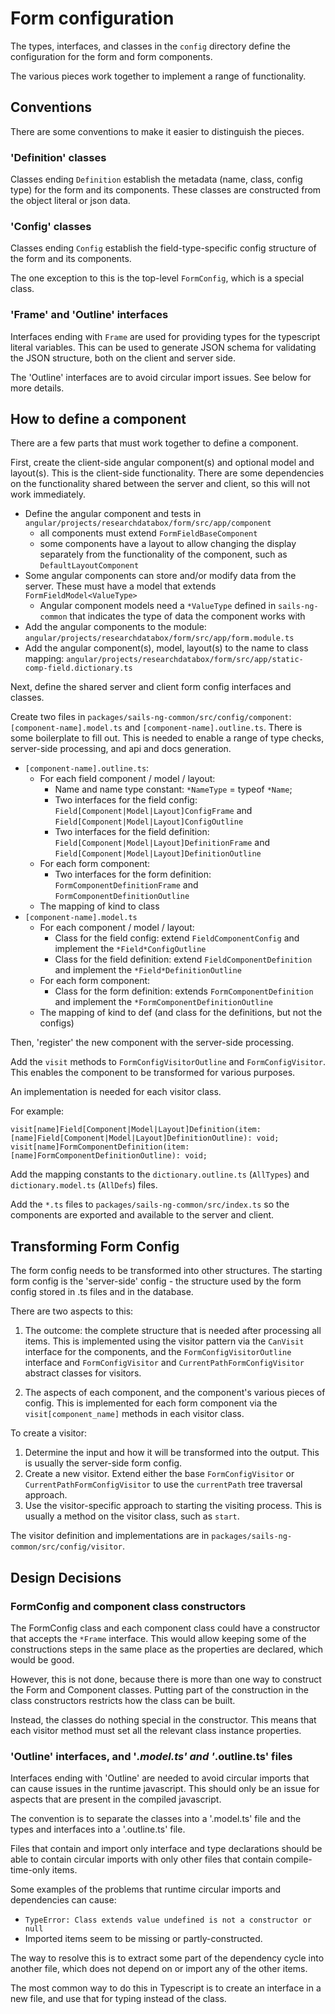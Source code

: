# Form configuration

The types, interfaces, and classes in the `config` directory
define the configuration for the form and form components.

The various pieces work together to implement a range of functionality.

## Conventions

There are some conventions to make it easier to distinguish the pieces.

### 'Definition' classes

Classes ending `Definition` establish the metadata (name, class, config type) for the form and its components.
These classes are constructed from the object literal or json data.

### 'Config' classes

Classes ending `Config` establish the field-type-specific config structure of the form and its components.

The one exception to this is the top-level `FormConfig`, which is a special class.

### 'Frame' and 'Outline' interfaces

Interfaces ending with `Frame` are used for providing types for the  typescript literal variables.
This can be used to generate JSON schema for validating the JSON structure, both on the client and server side.

The 'Outline' interfaces are to avoid circular import issues. See below for more details.


## How to define a component

There are a few parts that must work together to define a component.

First, create the client-side angular component(s) and optional model and layout(s).
This is the client-side functionality.
There are some dependencies on the functionality shared between the server and client, so this will not work immediately.

- Define the angular component and tests in `angular/projects/researchdatabox/form/src/app/component`
  - all components must extend `FormFieldBaseComponent`
  - some components have a layout to allow changing the display separately from the functionality of the component, such as `DefaultLayoutComponent`
- Some angular components can store and/or modify data from the server. These must have a model that extends `FormFieldModel<ValueType>`
  - Angular component models need a `*ValueType` defined in `sails-ng-common` that indicates the type of data the component works with
- Add the angular components to the module: `angular/projects/researchdatabox/form/src/app/form.module.ts`
- Add the angular component(s), model, layout(s) to the name to class mapping: `angular/projects/researchdatabox/form/src/app/static-comp-field.dictionary.ts`


Next, define the shared server and client form config interfaces and classes.

Create two files in `packages/sails-ng-common/src/config/component`: `[component-name].model.ts` and `[component-name].outline.ts`.
There is some boilerplate to fill out.
This is needed to enable a range of type checks, server-side processing, and api and docs generation.

- `[component-name].outline.ts`:
    - For each field component / model / layout:
        - Name and name type constant: `*NameType` = typeof `*Name`;
        - Two interfaces for the field config: `Field[Component|Model|Layout]ConfigFrame` and `Field[Component|Model|Layout]ConfigOutline`
        - Two interfaces for the field definition: `Field[Component|Model|Layout]DefinitionFrame` and `Field[Component|Model|Layout]DefinitionOutline`
    - For each form component:
        - Two interfaces for the form definition: `FormComponentDefinitionFrame` and `FormComponentDefinitionOutline`
    - The mapping of kind to class
- `[component-name].model.ts`
    - For each component / model / layout:
        - Class for the field config: extend `FieldComponentConfig` and implement the `*Field*ConfigOutline`
        - Class for the field definition: extend `FieldComponentDefinition` and implement the `*Field*DefinitionOutline`
    - For each form component:
        - Class for the form definition: extends `FormComponentDefinition` and implement the `*FormComponentDefinitionOutline`
    - The mapping of kind to def (and class for the definitions, but not the configs)


Then, 'register' the new component with the server-side processing.

Add the `visit` methods to `FormConfigVisitorOutline` and `FormConfigVisitor`.
This enables the component to be transformed for various purposes.

An implementation is needed for each visitor class.

For example:

```
visit[name]Field[Component|Model|Layout]Definition(item: [name]Field[Component|Model|Layout]DefinitionOutline): void;
visit[name]FormComponentDefinition(item: [name]FormComponentDefinitionOutline): void;
```

Add the mapping constants to the `dictionary.outline.ts` (`AllTypes`) and `dictionary.model.ts` (`AllDefs`) files.

Add the `*.ts` files to `packages/sails-ng-common/src/index.ts` 
so the components are exported and available to the server and client.


## Transforming Form Config

The form config needs to be transformed into other structures.
The starting form config is the 'server-side' config - 
the structure used by the form config stored in .ts files and in the database.

There are two aspects to this:

1. The outcome: the complete structure that is needed after processing all items.
   This is implemented using the visitor pattern via the `CanVisit` interface for the components,
   and the `FormConfigVisitorOutline` interface and `FormConfigVisitor` and `CurrentPathFormConfigVisitor`
   abstract classes for visitors.

2. The aspects of each component, and the component's various pieces of config.
   This is implemented for each form component via the `visit[component_name]` methods in each visitor class.

To create a visitor:

1. Determine the input and how it will be transformed into the output. This is usually the server-side form config.
2. Create a new visitor. Extend either the base `FormConfigVisitor` or `CurrentPathFormConfigVisitor` to use the `currentPath` tree traversal approach.
3. Use the visitor-specific approach to starting the visiting process. This is usually a method on the visitor class, such as `start`.

The visitor definition and implementations are in `packages/sails-ng-common/src/config/visitor`.

## Design Decisions

### FormConfig and component class constructors

The FormConfig class and each component class could have a constructor that accepts the `*Frame` interface.
This would allow keeping some of the constructions steps in the same place as the properties are declared, which would be good.

However, this is not done, because there is more than one way to construct the Form and Component classes.
Putting part of the construction in the class constructors restricts how the class can be built.

Instead, the classes do nothing special in the constructor.
This means that each visitor method must set all the relevant class instance properties.

### 'Outline' interfaces, and '*.model.ts' and '*.outline.ts' files

Interfaces ending with 'Outline' are needed to avoid circular imports that can cause issues
in the runtime javascript. This should only be an issue for aspects that are present in the compiled
javascript.

The convention is to separate the classes into a '<name>.model.ts' file
and the types and interfaces into a '<name>.outline.ts' file.

Files that contain and import only interface and type declarations
should be able to contain circular imports with only other files that contain compile-time-only items.

Some examples of the problems that runtime circular imports and dependencies can cause:

- `TypeError: Class extends value undefined is not a constructor or null`
- Imported items seem to be missing or partly-constructed.

The way to resolve this is to extract some part of the dependency cycle into another file,
which does not depend on or import any of the other items.

The most common way to do this in Typescript is to create an interface in a new file,
and use that for typing instead of the class.
